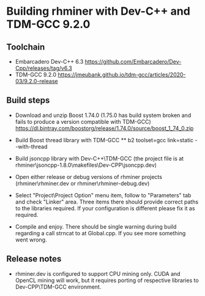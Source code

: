 # Building rhminer with Dev-C++ and TDM-GCC 9.2.0

## Toolchain
* Embarcadero Dev-C++ 6.3   https://github.com/Embarcadero/Dev-Cpp/releases/tag/v6.3
* TDM-GCC 9.2.0             https://jmeubank.github.io/tdm-gcc/articles/2020-03/9.2.0-release

## Build steps
* Download and unzip Boost 1.74.0 (1.75.0 has build system broken and fails to produce a version compatible with TDM-GCC)
  https://dl.bintray.com/boostorg/release/1.74.0/source/boost_1_74_0.zip

* Build Boost thread library with TDM-GCC
** b2 toolset=gcc link=static --with-thread
  

* Build jsoncpp library with Dev-C++\TDM-GCC
  (the project file is at rhminer\jsoncpp-1.8.0\makefiles\Dev-CPP\jsoncpp.dev) 

* Open either release or debug versions of rhminer projects
  (rhminer\rhminer.dev or rhminer\rhminer-debug.dev)

* Select "Project\Project Option" menu item, follow to "Parameters" tab and check "Linker" area. 
  Three items there should provide correct paths to the libraries required. If your configuration is different please fix it as required.

* Compile and enjoy. There should be single warning during build regarding a call strncat to at Global.cpp. If you see more something went wrong.  

## Release notes
* rhminer.dev is configured to support CPU mining only.  CUDA and OpenCL mining will work, but it requires porting of respective libraries to Dev-CPP\TDM-GCC environment.
  
